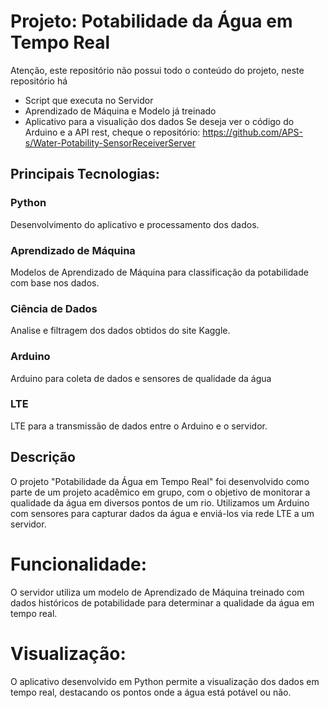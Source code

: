 # Projeto: Potabilidade da Água em Tempo Real
Atenção, este repositório não possui todo o conteúdo do projeto, neste repositório há
- Script que executa no Servidor
- Aprendizado de Máquina e Modelo já treinado
- Aplicativo para a visualição dos dados
Se deseja ver o código do Arduino e a API rest, cheque o repositório: https://github.com/APS-s/Water-Potability-SensorReceiverServer
## Principais Tecnologias: 
### Python
Desenvolvimento do aplicativo e processamento dos dados.
### Aprendizado de Máquina
Modelos de Aprendizado de Máquina para classificação da potabilidade com base nos dados.
### Ciência de Dados
Analise e filtragem dos dados obtidos do site Kaggle.
### Arduino
Arduino para coleta de dados e sensores de qualidade da água
### LTE
LTE para a transmissão de dados entre o Arduino e o servidor.
## Descrição
O projeto "Potabilidade da Água em Tempo Real" foi desenvolvido como parte de um projeto acadêmico em grupo, com o objetivo de monitorar a qualidade da água em diversos pontos de um rio. Utilizamos um Arduino com sensores para capturar dados da água e enviá-los via rede LTE a um servidor.
# Funcionalidade: 
O servidor utiliza um modelo de Aprendizado de Máquina treinado com dados históricos de potabilidade para determinar a qualidade da água em tempo real.
# Visualização: 
O aplicativo desenvolvido em Python permite a visualização dos dados em tempo real, destacando os pontos onde a água está potável ou não.
